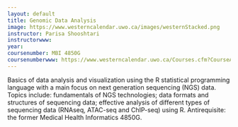 ```yaml
---
layout: default
title: Genomic Data Analysis
image: https://www.westerncalendar.uwo.ca/images/westernStacked.png
instructor: Parisa Shooshtari
instructorwww: 
year: 
coursenumber: MBI 4850G
coursenumberwww: https://www.westerncalendar.uwo.ca/Courses.cfm?CourseAcadCalendarID=MAIN_029778_1&SelectedCalendar=Live&ArchiveID=
---
```


Basics of data analysis and visualization using the R statistical programming language with a main focus on next generation sequencing (NGS) data. Topics include: fundamentals of NGS technologies; data formats and structures of sequencing data; effective analysis of different types of sequencing data (RNAseq, ATAC-seq and ChIP-seq) using R. Antirequisite: the former Medical Health Informatics 4850G.

